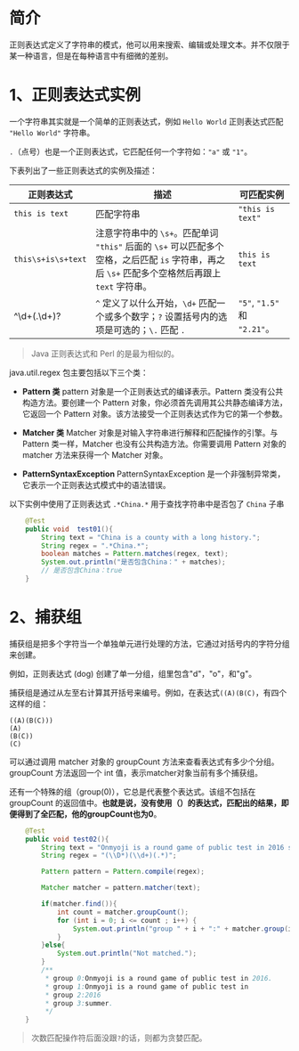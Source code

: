 # 简介
正则表达式定义了字符串的模式，他可以用来搜索、编辑或处理文本。并不仅限于某一种语言，但是在每种语言中有细微的差别。

# 1、正则表达式实例
一个字符串其实就是一个简单的正则表达式，例如 `Hello World` 正则表达式匹配 `"Hello World"` 字符串。

`.`（点号）也是一个正则表达式，它匹配任何一个字符如：`"a"` 或 `"1"`。

下表列出了一些正则表达式的实例及描述：


正则表达式|描述|可匹配实例
-|-|-
`this is text`|匹配字符串|`"this is text"`
`this\s+is\s+text`|注意字符串中的 `\s+`。匹配单词 `"this"` 后面的 `\s+` 可以匹配多个空格，之后匹配 `is` 字符串，再之后 `\s+` 匹配多个空格然后再跟上 `text` 字符串。|`this is text`
^\d+(\.\d+)?|`^` 定义了以什么开始，`\d+` 匹配一个或多个数字；`?` 设置括号内的选项是可选的；`\.` 匹配 `.`| `"5"`, `"1.5"` 和 `"2.21"`。

> Java 正则表达式和 Perl 的是最为相似的。

java.util.regex 包主要包括以下三个类：

* **Pattern 类**
pattern 对象是一个正则表达式的编译表示。Pattern 类没有公共构造方法。要创建一个 Pattern 对象，你必须首先调用其公共静态编译方法，它返回一个 Pattern 对象。该方法接受一个正则表达式作为它的第一个参数。

* **Matcher 类**
Matcher 对象是对输入字符串进行解释和匹配操作的引擎。与Pattern 类一样，Matcher 也没有公共构造方法。你需要调用 Pattern 对象的 matcher 方法来获得一个 Matcher 对象。

* **PatternSyntaxException**
PatternSyntaxException 是一个非强制异常类，它表示一个正则表达式模式中的语法错误。

以下实例中使用了正则表达式 `.*China.*` 用于查找字符串中是否包了 `China` 子串
```java
    @Test
    public void  test01(){
        String text = "China is a county with a long history.";
        String regex = ".*China.*";
        boolean matches = Pattern.matches(regex, text);
        System.out.println("是否包含China：" + matches);
        // 是否包含China：true
    }
```

# 2、捕获组
捕获组是把多个字符当一个单独单元进行处理的方法，它通过对括号内的字符分组来创建。

例如，正则表达式 (dog) 创建了单一分组，组里包含"d"，"o"，和"g"。

捕获组是通过从左至右计算其开括号来编号。例如，在表达式`((A)(B(C)`，有四个这样的组：
```
((A)(B(C)))
(A)
(B(C))
(C)
```
可以通过调用 matcher 对象的 groupCount 方法来查看表达式有多少个分组。groupCount 方法返回一个 int 值，表示matcher对象当前有多个捕获组。

还有一个特殊的组（group(0)），它总是代表整个表达式。该组不包括在 groupCount 的返回值中。**也就是说，没有使用（）的表达式，匹配出的结果，即便得到了全匹配，他的groupCount也为0**。
```java
    @Test
    public void test02(){
        String text = "Onmyoji is a round game of public test in 2016 summer.";
        String regex = "(\\D*)(\\d+)(.*)";

        Pattern pattern = Pattern.compile(regex);

        Matcher matcher = pattern.matcher(text);

        if(matcher.find()){
            int count = matcher.groupCount();
            for (int i = 0; i <= count ; i++) {
                System.out.println("group " + i + ":" + matcher.group(i));
            }
        }else{
            System.out.println("Not matched.");
        }
        /**
         * group 0:Onmyoji is a round game of public test in 2016.
         * group 1:Onmyoji is a round game of public test in
         * group 2:2016
         * group 3:summer.
         */
    }
```
> 次数匹配操作符后面没跟`?`的话，则都为贪婪匹配。





